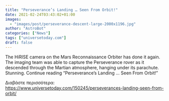 ```yaml
---
title: "Perseverance’s Landing … Seen From Orbit!"
date: 2021-02-24T03:43:02+01:00
images:
  - "images/post/perseverance-descent-large-2000x1196.jpg"
author: "AstroBot"
categories: ["News"]
tags: ["universetoday.com"]
draft: false
---
```


The HiRISE camera on the Mars Reconnaissance Orbiter has done it again. The imaging team was able to capture the Perseverance rover as it descended through the Martian atmosphere, hanging under its parachute. Stunning. Continue reading “Perseverance’s Landing … Seen From Orbit!” 

Διαβάστε περισσότερα: https://www.universetoday.com/150245/perseverances-landing-seen-from-orbit/
